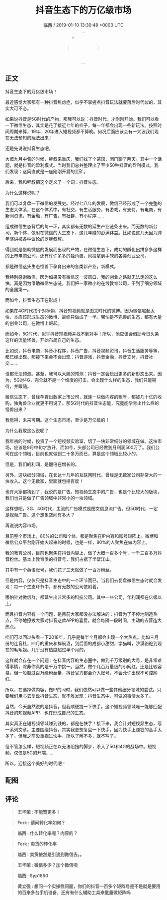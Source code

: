 <h1 align="center">抖音生态下的万亿级市场</h1>
<p align="center">
    <a>临西 / 2019-01-10 13:30:48 &#43;0000 UTC</a>
</p>

<div align="center">
    <img src="https://images.zsxq.com/Fmu_PWePfUyVW_zSs8Mbfq5revL6?e=1590940799&amp;token=kIxbL07-8jAj8w1n4s9zv64FuZZNEATmlU_Vm6zD:0MLSKIBB0-64Q3EOh1LzAXGQHDA=" width="100" height="100" style="border:1px solid;border-radius:50%; color:#ffffff"/>
</div>

## 正文

<div>
抖音生态下的万亿级市场！

最近感觉大家都有一种抖音焦虑症，似乎不掌握点抖音玩法就要落后时代似的，其实大可不必。


如果说抖音是5G时代的产物，那我可以说：抖音时代，才刚刚开始。我们可以看一下微信生态，其实是花了接近七年的样子，每一年都会出现一些新玩法。按照时间周期来算，19年、20年进入短视频都不算晚。何况后面应该会有一大波我们现在无法预知的玩法出来！


还是先说说抖音生态吧。


大概九月中旬的时候，鲆叔来重庆，我们找了个茶馆，闭门聊了两天。其中一个话题，就是抖音的盈利模式。当时我们总共整理出了至少50种抖音的盈利模式，我们发现：这简直就是一座刚刚开启的金矿。


后来，我和鲆叔把这个定义了一个词：抖音生态。


为什么这样说呢？


我们可以复盘一下微信的发展史。经过七八年的发展，微信已经形成了一个完整的生态大体系，在这个体系中，有社交，有生活服务，有游戏，有支付，有电商，有新闻资讯，有金融，有广告，有社群，有小程序……


组成微信生态背后的每一环，其实都有无数的延生产业链条出来。而无数的新公司，新个体，依附在微信的大生态下，这几年赚的彭满钵益。比如说这几天因为跨年演讲被各种议论的罗胖叔叔。


得到就是借助微信的发展而出现的产物，在微信生态下，成功的孵化出拼多多这样的上市电商公司，还有许许多多的独角兽，风投拿到手软的各类创业公司。


都是微信这头生态怪兽下孕育出来的各类新产业，新模式。


我特别感谢微信，因为如果没有微信这一波风口，我的创业之路就无法走的这么快。真是因为借助微信生态链，我们把一家微小的在线教育公司，干到了细分领域的全国第一。


而如今，抖音生态正在形成！


如果在4G时代找个对标物，抖音短视频就是图文时代的微博。因为微信崛起太快，本应该形成生态的微博，最终只做成了一半。哪怕是不完善的生态，都有大量的创业公司，在微博上崛起。


而如今，5G时代，似乎抖音短视频并找不到对手！所以，他应该会借助今日头条这样的流量怪兽，开始布局自己的生态。


比如说，抖音电商，抖音小程序，抖音广告，抖音视频资讯，抖音生活服务等等，都已经出现。那接下来会不会出现：抖音游戏，抖音金融，抖音支付，抖音社交……


谁都无法预测。甚至，我可以大胆的预测：抖音一定会玩出更多的新形态出来。因为，5G对4G，完全就不是一个维度的打击。会出现什么样的生态，我们只能期待，并跟随。


微信生态下，曾经孕育出数家上市公司，就连一些做内容的账号，都被几十亿的收购，独角兽企业就更不用说了。那5G时代的抖音生态能，究竟能孕育出什么样的怪兽出来？


我觉得，未来可期。这个生态市场，至少是万亿级的！


为什么我敢这么说呢？


我年初的时候，投资了一个短视频实验室，切了一块非常细分的领域在做。这块市场，应该是9月中旬才放开，而如今，头部公司已经做到月利润500万了。我们公司在这个领域，目前也就做到二十多万而已，算是这个领域比较小的。


但是，我们的利润，是翻倍在增长的。


另外，这块细分领域，在长达十几年的互联网时代，曾经是无数家公司非常大的一块收入。这个无数家，里面就包括百度！


也许大家都猜到了，我说的是广告。短视频生态中的广告，也是个比较大的版块，我们也只是做了广告领域中非常小的一块领域。


这样想吧，3G、4G时代，主流的广告模式是图文信息流广告。但5G时代，一定是视频广告。这个想象空间有多大？


再说说内容市场。


目前整个市场上，80%的公司和个体，都是聚焦在IP内容和账号矩阵上。微博和微信公众平台刚开始火起来的时候，也是一样，80%的人聚焦在做内容上。


我的教育公司，目前也聚焦在抖音内容上，做了大概一百多个号，一千三百多万抖音粉丝。基本上教育类的抖音号，我们占据了半壁江山。


其中有一个英语账号，我们花了三天就做了一百万粉丝。


但是内容，仅仅只是抖音生态中的一个环节而已。当我们去复盘微信生态时就会发现：每一个生态环节中，都有无数的公司依附着。


哪怕针对微信群，都延生出非常多的科技公司。其中一些公司，年利润都在亿级以上。


而且抖音内容有一个问题，是目前大家都没办法解决的：抖音为了不停地制造热点，不停地撩拨大家对抖音这款APP的喜爱，就会每隔一段时间，主动的去营造大热点。


咱们可以回过头看一下2018年，几乎是每半个月都会出现一个大热点。比如三月份的连音社，四月的重庆和摔碗酒，到后面的成都小甜甜，学猫叫，沙漠骆驼到现在的毛毛姐。几乎没有热度超过半个月的。


这样就会存在一个问题：在抖音内容的生态圈中，做到千万级别的大号，是非常难得事情，除非你真的是千万中挑一。当然，做个几百万量级的小网红，还是比较容易。但一般超过百万级粉丝量，抖音官方都会介入账号，不会允许出现不可控网红。


所以，在选择做内容，做IP的同时，我们依然可以做一些其他细分领域的尝试。只要我们用心去复盘抖音生态，就不难发现：抖音生态中，可做的事情太多了。


当然，今天虽然说的是抖音，但我顺便提一下快手。这个短视频领域唯一能够匹配抖音的短视频APP，也在形成自己的生态。


其实真正在短视频领域赚到钱的，都是在快手！接下来，我会针对短视频生态，写一系列文章。主要围绕抖音，其实我更想复盘一下快手，因为快手上赚钱的高手太多了。但我之前没重视过快手，所以了解不多，就不写了。


但不管怎么样，短视频正在以无法阻挡的脚步，杀入了5G和4G的战场中。短视频，仅仅是5G的开端……


所以，迎接这个美好的时代吧！
</div>

## 配图
<div class="image" align="center">

</div>

## 评论

<div align="left">
<div>

<blockquote >
<span> <strong>王华荣 : 不能赞更多！ </strong></span>
</blockquote>

<blockquote >
<span> <strong>Fork : 请问转化率如何？ </strong></span>
</blockquote>

<blockquote >
<span> <strong>临西 : 什么转化率呢？内容的？ </strong></span>
</blockquote>

<blockquote >
<span> <strong>Fork : 卖货的转化率 </strong></span>
</blockquote>

<blockquote >
<span> <strong>临西 : 卖货依然是引流到微信去。。 </strong></span>
</blockquote>

<blockquote >
<span> <strong>王华荣 : 微信多少？加个微信呗 </strong></span>
</blockquote>

<blockquote >
<span> <strong>临西 : Syp1650 </strong></span>
</blockquote>

<blockquote >
<span> <strong>黄立强 : 想问一个实操性问题，你们的抖音一百多个矩阵号是不是就是要用的百来多台手机设备，还有有什么辅助工具来批量做矩阵吗 </strong></span>
</blockquote>

</div>
</div>